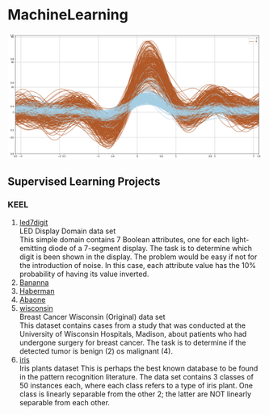 # MachineLearning
<img src="KEEL/Projects/Supervised/Standard/wisconsin/Data/Visual/andrews_curves.png">

## Supervised Learning Projects
### KEEL
1. [led7digit](KEEL/Projects/Supervised/Standard/led7digit/)  
   LED Display Domain data set  
   This simple domain contains 7 Boolean attributes, one for each light-emitting diode of a 7-segment display. The task is to determine which digit is been shown in the display. The problem would be easy if not for the introduction of noise. In this case, each attribute value has the 10% probability of having its value inverted.  
2. [Bananna](KEEL/Projects/Supervised/Standard/Bananna/)  
3. [Haberman](KEEL/Projects/Supervised/Standard/Haberman/)  
4. [Abaone](KEEL/Projects/Supervised/Standard/Abalone/)  
5. [wisconsin](KEEL/Projects/Supervised/Standard/wisconsin/)  
   Breast Cancer Wisconsin (Original) data set  
   This dataset contains cases from a study that was conducted at the University of Wisconsin Hospitals, Madison, about patients who had undergone surgery for breast cancer. The task is to determine if the detected tumor is benign (2) os malignant (4).  
6. [iris](KEEL/Projects/Supervised/iris/)  
  Iris plants dataset
  This is perhaps the best known database to be found in the pattern recognition literature. The data set contains 3 classes of 50 instances each, where each class refers to a type of iris plant. One class is linearly separable from the other 2; the latter are NOT linearly separable from each other. 


